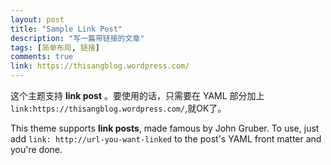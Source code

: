 ```yaml
---
layout: post
title: "Sample Link Post"
description: "写一篇带链接的文章"
tags: [简单布局, 链接]
comments: true
link: https://thisangblog.wordpress.com/
---
```



这个主题支持 **link post** 。要使用的话，只需要在 YAML 部分加上`link:https://thisangblog.wordpress.com/`,就OK了。

This theme supports **link posts**, made famous by John Gruber. To use, just add `link: http://url-you-want-linked` to the post's YAML front matter and you're done.